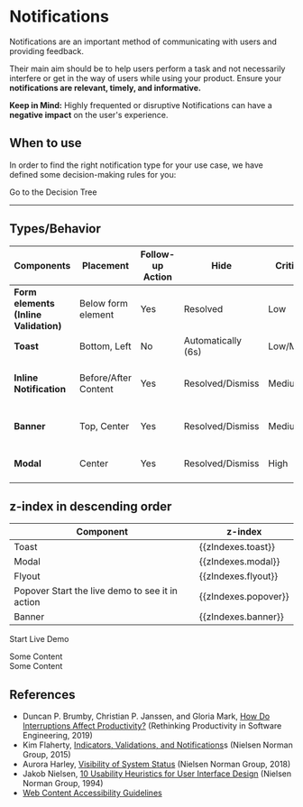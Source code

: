 # Notifications

Notifications are an important method of communicating with users and providing feedback.

Their main aim should be to help users perform a task and not necessarily interfere or get in the way of users while
using your product. Ensure your **notifications are relevant, timely, and informative.**

**Keep in Mind:** Highly frequented or disruptive Notifications can have a **negative impact** on the user's experience.

<TableOfContents></TableOfContents>

## When to use

In order to find the right notification type for your use case, we have defined some decision-making rules for you:

<p-link href="patterns/notifications/decision-tree" variant="primary">Go to the Decision Tree</p-link>

---

## Types/Behavior

| Components                            | Placement            | Follow-up Action | Hide               | Criticality | States                           |
| ------------------------------------- | -------------------- | ---------------- | ------------------ | ----------- | -------------------------------- |
| **Form elements (Inline Validation)** | Below form element   | Yes              | Resolved           | Low         | Success, Error                   |
| **Toast**                             | Bottom, Left         | No               | Automatically (6s) | Low/Medium  | Neutral, Success                 |
| **Inline Notification**               | Before/After Content | Yes              | Resolved/Dismiss   | Medium      | Neutral, Success, Warning, Error |
| **Banner**                            | Top, Center          | Yes              | Resolved/Dismiss   | Medium/High | Neutral, Warning, Error          |
| **Modal**                             | Center               | Yes              | Resolved/Dismiss   | High        | Neutral, Warning, Error          |

## z-index in descending order

| Component                                                                            | z-index              |
| ------------------------------------------------------------------------------------ | -------------------- |
| Toast                                                                                | {{zIndexes.toast}}   |
| Modal                                                                                | {{zIndexes.modal}}   |
| Flyout                                                                               | {{zIndexes.flyout}}  |
| Popover <p-popover ref="popover">Start the live demo to see it in action</p-popover> | {{zIndexes.popover}} |
| Banner                                                                               | {{zIndexes.banner}}  |

<p-button v-on:click="startDemo()">Start Live Demo</p-button>

<!-- shared across playgrounds -->

<p-toast ref="toast"></p-toast>

<div>  
  <p-modal ref="modal" heading="Some Heading" :open="isModalOpen">
    <p-text>Some Content</p-text>
  </p-modal>
</div>

<div>  
  <p-flyout ref="flyout" :open="isFlyoutOpen">
    <p-text>Some Content</p-text>
  </p-flyout>
</div>

## References

- Duncan P. Brumby, Christian P. Janssen, and Gloria Mark,
  [How Do Interruptions Affect Productivity?](https://link.springer.com/chapter/10.1007/978-1-4842-4221-6_9) (Rethinking
  Productivity in Software Engineering, 2019)
- Kim Flaherty,
  [Indicators, Validations, and Notifications](https://www.nngroup.com/articles/indicators-validations-notifications/)s
  (Nielsen Norman Group, 2015)
- Aurora Harley, [Visibility of System Status](https://www.nngroup.com/articles/visibility-system-status/) (Nielsen
  Norman Group, 2018)
- Jakob Nielsen,
  [10 Usability Heuristics for User Interface Design](https://www.nngroup.com/articles/ten-usability-heuristics/)
  (Nielsen Norman Group, 1994)
- [Web Content Accessibility Guidelines](https://www.w3.org/WAI/standards-guidelines/wcag/)

<script lang="ts">
import Vue from 'vue';
import Component from 'vue-class-component';
import {
  BANNER_Z_INDEX,
  FLYOUT_Z_INDEX,
  MODAL_Z_INDEX, 
  POPOVER_Z_INDEX,
  TOAST_Z_INDEX
} from '@porsche-design-system/components/src/constants';

@Component
export default class Code extends Vue {
  isModalOpen = false;
  isFlyoutOpen = false;
  isBannerOpen = false;
  toastCounter = 1;

  zIndexes = {
    toast: TOAST_Z_INDEX,
    modal: MODAL_Z_INDEX,
    flyout: FLYOUT_Z_INDEX,
    popover: POPOVER_Z_INDEX,
    banner: BANNER_Z_INDEX,
  };

  mounted() {
    this.$refs.modal.addEventListener('dismiss', () => this.isModalOpen = false);
    this.$refs.flyout.addEventListener('dismiss', () => this.isFlyoutOpen = false);
  }

  startDemo() {
    this.$refs.popover.shadowRoot.querySelector('button').click();
    this.$refs.toast.addMessage({ text: `Some message ${this.toastCounter}`});
    this.toastCounter++;
    this.isModalOpen = true;
    this.isFlyoutOpen = true; 
    if(!this.isBannerOpen){    
      this.openBanner();
    }
  };

  openBanner() {
    const el = document.createElement('p-banner'); 
    el.innerHTML = `
      <span slot="title">Some banner title</span>
      <span slot="description">Some banner description.</span>
    `;
    document.getElementById('app').append(el);

    this.isBannerOpen = true;
    el.open = true;

    el.addEventListener('dismiss', () => {
      this.isBannerOpen = false;
      el.open = false;
    });
  };
}
</script>
